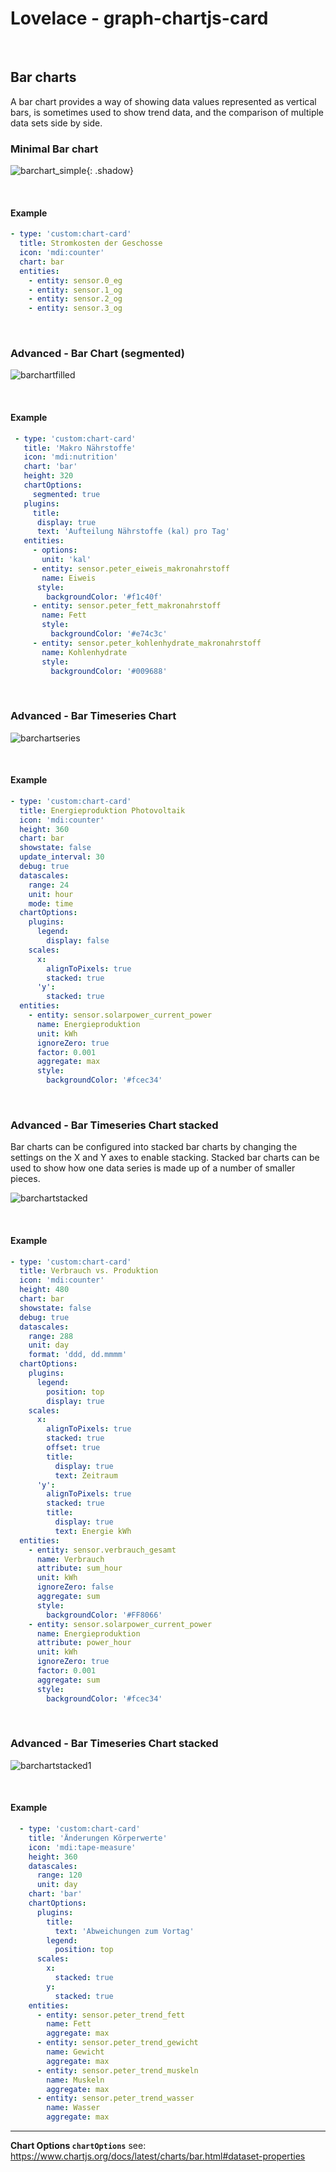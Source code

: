 # Lovelace - graph-chartjs-card
<br>

## Bar charts

A bar chart provides a way of showing data values represented as vertical bars, is sometimes used to show trend data, and the comparison of  multiple data sets side by side.

### Minimal Bar chart
![barchart_simple](img/simplebar1.png){: .shadow}



<br>

#### Example

```yaml
- type: 'custom:chart-card'
  title: Stromkosten der Geschosse
  icon: 'mdi:counter'
  chart: bar
  entities:
    - entity: sensor.0_eg
    - entity: sensor.1_og
    - entity: sensor.2_og
    - entity: sensor.3_og
```
<br>

### Advanced - Bar Chart (segmented)
![barchartfilled](img/barchartfilled.png)

<br>

#### Example

```yaml
 - type: 'custom:chart-card'
   title: 'Makro Nährstoffe'
   icon: 'mdi:nutrition'
   chart: 'bar'
   height: 320
   chartOptions:
     segmented: true
   plugins:
     title:
      display: true
      text: 'Aufteilung Nährstoffe (kal) pro Tag'
   entities:
     - options:
       unit: 'kal'
     - entity: sensor.peter_eiweis_makronahrstoff
       name: Eiweis
      style:
        backgroundColor: '#f1c40f'
     - entity: sensor.peter_fett_makronahrstoff
       name: Fett
       style:
         backgroundColor: '#e74c3c'
     - entity: sensor.peter_kohlenhydrate_makronahrstoff
       name: Kohlenhydrate
       style:
         backgroundColor: '#009688'
```


<br>

### Advanced - Bar Timeseries Chart 
![barchartseries](img/barchartseries.png)

<br>

#### Example

```yaml
- type: 'custom:chart-card'
  title: Energieproduktion Photovoltaik
  icon: 'mdi:counter'
  height: 360
  chart: bar
  showstate: false
  update_interval: 30
  debug: true
  datascales:
    range: 24
    unit: hour
    mode: time
  chartOptions:
    plugins:
      legend:
        display: false
    scales:
      x:
        alignToPixels: true
        stacked: true
      'y':
        stacked: true
  entities:
    - entity: sensor.solarpower_current_power
      name: Energieproduktion
      unit: kWh
      ignoreZero: true
      factor: 0.001
      aggregate: max
      style:
        backgroundColor: '#fcec34'

```
<br>

### Advanced - Bar Timeseries Chart stacked

Bar charts can be configured into stacked bar charts by changing the settings on the X and Y axes to enable stacking. Stacked bar charts can be used to show how one data series is made up of a number of smaller pieces.

![barchartstacked](img/barchartstacked.png)

<br>

#### Example

```yaml
- type: 'custom:chart-card'
  title: Verbrauch vs. Produktion
  icon: 'mdi:counter'
  height: 480
  chart: bar
  showstate: false
  debug: true
  datascales:
    range: 288
    unit: day
    format: 'ddd, dd.mmmm'
  chartOptions:
    plugins:
      legend:
        position: top
        display: true
    scales:
      x:
        alignToPixels: true
        stacked: true
        offset: true
        title:
          display: true
          text: Zeitraum
      'y':
        alignToPixels: true
        stacked: true
        title:
          display: true
          text: Energie kWh
  entities:
    - entity: sensor.verbrauch_gesamt
      name: Verbrauch
      attribute: sum_hour
      unit: kWh
      ignoreZero: false
      aggregate: sum
      style:
        backgroundColor: '#FF8066'
    - entity: sensor.solarpower_current_power
      name: Energieproduktion
      attribute: power_hour
      unit: kWh
      ignoreZero: true
      factor: 0.001
      aggregate: sum
      style:
        backgroundColor: '#fcec34'
```
<br>

### Advanced - Bar Timeseries Chart stacked 
![barchartstacked1](img/barchartstacked1.png)

<br>

#### Example

```yaml
  - type: 'custom:chart-card'
    title: 'Änderungen Körperwerte'
    icon: 'mdi:tape-measure'
    height: 360
    datascales:
      range: 120
      unit: day
    chart: 'bar'
    chartOptions:
      plugins:
        title:
          text: 'Abweichungen zum Vortag'
        legend:
          position: top
      scales:
        x:
          stacked: true
        y:
          stacked: true
    entities:
      - entity: sensor.peter_trend_fett
        name: Fett
        aggregate: max
      - entity: sensor.peter_trend_gewicht
        name: Gewicht
        aggregate: max
      - entity: sensor.peter_trend_muskeln
        name: Muskeln
        aggregate: max
      - entity: sensor.peter_trend_wasser
        name: Wasser
        aggregate: max
```

<hr>

**Chart Options `chartOptions`**
see: https://www.chartjs.org/docs/latest/charts/bar.html#dataset-properties

